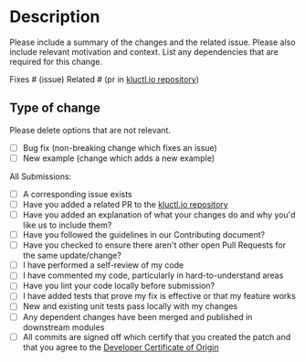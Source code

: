# Description

Please include a summary of the changes and the related issue. Please also include relevant motivation and context. List any dependencies that are required for this change.

Fixes # (issue)
Related # (pr in [kluctl.io repository](https://github.com/kluctl/www-kluctl.io))

## Type of change

Please delete options that are not relevant.

- [ ] Bug fix (non-breaking change which fixes an issue)
- [ ] New example (change which adds a new example)

All Submissions:

* [ ] A corresponding issue exists
* [ ] Have you added a related PR to the [kluctl.io repository](https://github.com/kluctl/www-kluctl.io)
* [ ] Have you added an explanation of what your changes do and why you'd like us to include them?
* [ ] Have you followed the guidelines in our Contributing document?
* [ ] Have you checked to ensure there aren't other open Pull Requests for the same update/change?
* [ ] I have performed a self-review of my code
* [ ] I have commented my code, particularly in hard-to-understand areas
* [ ] Have you lint your code locally before submission?
* [ ] I have added tests that prove my fix is effective or that my feature works
* [ ] New and existing unit tests pass locally with my changes
* [ ] Any dependent changes have been merged and published in downstream modules
* [ ] All commits are signed off which certify that you created the patch and that you agree to the [Developer Certificate of Origin](https://developercertificate.org/)
